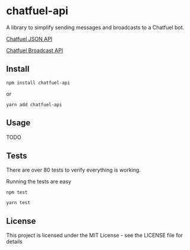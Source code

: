 # chatfuel-api

A library to simplify sending messages and broadcasts to a Chatfuel bot.

[Chatfuel JSON API](https://docs.chatfuel.com/api/json-api/json-api)

[Chatfuel Broadcast API](https://docs.chatfuel.com/api/broadcasting-api/broadcasting-api)

## Install

```
npm install chatfuel-api
```

or

```
yarn add chatfuel-api
```

## Usage

TODO

## Tests

There are over 80 tests to verify everything is working.

Running the tests are easy

```
npm test
```

```
yarn test
```

## License

This project is licensed under the MIT License - see the LICENSE file for details
